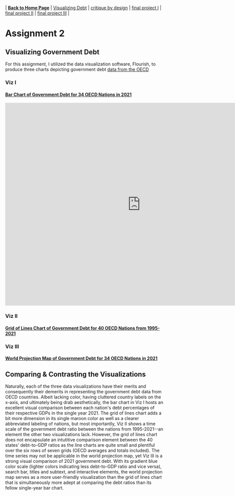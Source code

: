 | [**Back to Home Page**](https://ecardina.github.io/Data-Viz-Portfolio-Cardinal/) | [Visualizing Debt](visualizing-government-debt) | [critique by design](critique-by-design) | [final project I](final-project-part-one) | [final project II](final-project-part-two) | [final project III](final-project-part-three) |

# Assignment 2
## Visualizing Government Debt
For this assignment, I utilized the data visualization software, Flourish, to produce three charts depicting government debt [data from the OECD](https://data.oecd.org/gga/general-government-debt.htm)

### Viz I 
#### [Bar Chart of Government Debt for 34 OECD Nations in 2021](https://data.oecd.org/chart/6XUQ)
<iframe src="https://data.oecd.org/chart/6XUD" width="860" height="645" style="border: 0" mozallowfullscreen="true" webkitallowfullscreen="true" allowfullscreen="true"><a href="https://data.oecd.org/chart/6XUD" target="_blank">OECD Chart: General government debt, Total, % of GDP, Annual, 2021</a></iframe>

### Viz II 
#### [Grid of Lines Chart of Government Debt for 40 OECD Nations from 1995-2021](https://public.flourish.studio/visualisation/12578286/)
<div class="flourish-embed flourish-chart" data-src="visualisation/12578286"><script src="https://public.flourish.studio/resources/embed.js"></script></div>

### Viz III
#### [World Projection Map of Government Debt for 34 OECD Nations in 2021](https://public.flourish.studio/visualisation/12598564/)
<div class="flourish-embed flourish-map" data-src="visualisation/12598564"><script src="https://public.flourish.studio/resources/embed.js"></script></div>

## Comparing & Contrasting the Visualizations
Naturally, each of the three data visualizations have their merits and consequently their demerits in representing the government debt data from OECD countries. Albeit lacking color, having cluttered country labels on the x-axis, and ultimately being drab aesthetically, the bar chart in Viz I hosts an excellent visual comparison between each nation's debt percentages of their respective GDPs in the single year 2021. The grid of lines chart adds a bit more dimension in its single maroon color as well as a clearer abbreviated labeling of nations, but most importantly, Viz II shows a time scale of the government debt ratio between the nations from 1995-2021--an element the other two visualizations lack. However, the grid of lines chart does not encapsulate an intutitive comparison element between the 40 states' debt-to-GDP ratios as the line charts are quite small and plentiful over the six rows of seven grids (OECD averages and totals included). The time series may not be applicable in the world projection map, yet Viz III is a strong visual comparison of 2021 government debt. With its gradient blue color scale (lighter colors indicating less debt-to-GDP ratio and vice versa), search bar, titles and subtext, and interactive elements, the world projection map serves as a more user-friendly visualization than the grid of lines chart that is simultaneously more adept at comparing the debt ratios than its fellow single-year bar chart.
